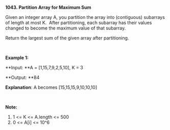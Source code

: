 **1043. Partition Array for Maximum Sum**

Given an integer array A, you partition the array into (contiguous) subarrays of length at most K.  After partitioning, each subarray has their values changed to become the maximum value of that subarray.

Return the largest sum of the given array after partitioning.

 

**Example 1:**

**Input: **A = [1,15,7,9,2,5,10], K = 3

**Output: **84

**Explanation**: A becomes [15,15,15,9,10,10,10]

 

**Note:**

1. 1 &lt;= K &lt;= A.length &lt;= 500
2. 0 &lt;= A[i] &lt;= 10^6

